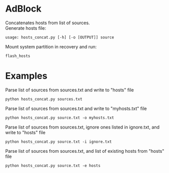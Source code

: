 AdBlock
=======
Concatenates hosts from list of sources.  
Generate hosts file:
```
usage: hosts_concat.py [-h] [-o [OUTPUT]] source
```
Mount system partition in recovery and run:
```
flash_hosts
```

Examples
========
Parse list of sources from sources.txt and write to "hosts" file
```
python hosts_concat.py sources.txt
```

Parse list of sources from sources.txt and write to "myhosts.txt" file
```
python hosts_concat.py source.txt -o myhosts.txt
```

Parse list of sources from sources.txt, ignore ones listed in ignore.txt, and write to "hosts" file
```
python hosts_concat.py source.txt -i ignore.txt
```

Parse list of sources from sources.txt, and list of existing hosts from "hosts" file
```
python hosts_concat.py source.txt -e hosts
```
